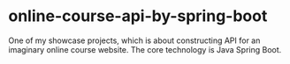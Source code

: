 # online-course-api-by-spring-boot
 One of my showcase projects, which is about constructing API for an imaginary online course website. The core technology is Java Spring Boot.
